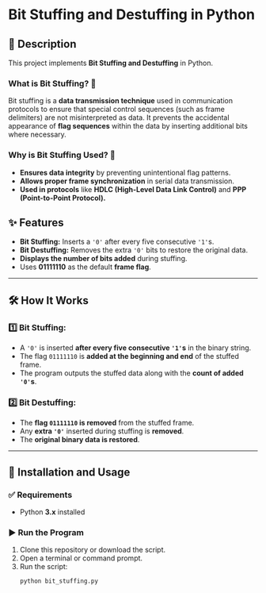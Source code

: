 # Bit Stuffing and Destuffing in Python

## 📌 Description
This project implements **Bit Stuffing and Destuffing** in Python. 

### What is Bit Stuffing? 🤔
Bit stuffing is a **data transmission technique** used in communication protocols to ensure that special control sequences (such as frame delimiters) are not misinterpreted as data. It prevents the accidental appearance of **flag sequences** within the data by inserting additional bits where necessary.

### Why is Bit Stuffing Used? 🚀
- **Ensures data integrity** by preventing unintentional flag patterns.
- **Allows proper frame synchronization** in serial data transmission.
- **Used in protocols** like **HDLC (High-Level Data Link Control)** and **PPP (Point-to-Point Protocol).**

## ✨ Features
- **Bit Stuffing:** Inserts a `'0'` after every five consecutive `'1'`s.
- **Bit Destuffing:** Removes the extra `'0'` bits to restore the original data.
- **Displays the number of bits added** during stuffing.
- Uses **01111110** as the default **frame flag**.

---

## 🛠️ How It Works
### 1️⃣ Bit Stuffing:
- A `'0'` is inserted **after every five consecutive `'1'`s** in the binary string.
- The flag `01111110` is **added at the beginning and end** of the stuffed frame.
- The program outputs the stuffed data along with the **count of added `'0'`s**.

### 2️⃣ Bit Destuffing:
- The **flag `01111110` is removed** from the stuffed frame.
- Any **extra `'0'`** inserted during stuffing is **removed**.
- The **original binary data is restored**.

---

## 🚀 Installation and Usage
### ✅ Requirements
- Python **3.x** installed

### ▶️ Run the Program
1. Clone this repository or download the script.
2. Open a terminal or command prompt.
3. Run the script:
   ```bash
   python bit_stuffing.py
